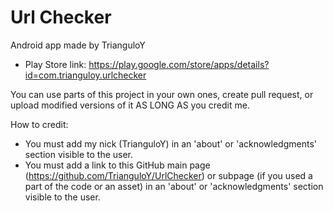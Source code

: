 # Url Checker

Android app made by TrianguloY

- Play Store link: https://play.google.com/store/apps/details?id=com.trianguloy.urlchecker

You can use parts of this project in your own ones, create pull request, or upload modified versions of it AS LONG AS you credit me.

How to credit:
- You must add my nick (TrianguloY) in an 'about' or 'acknowledgments' section visible to the user.
- You must add a link to this GitHub main page (https://github.com/TrianguloY/UrlChecker) or subpage (if you used a part of the code or an asset) in an 'about' or 'acknowledgments' section visible to the user.
